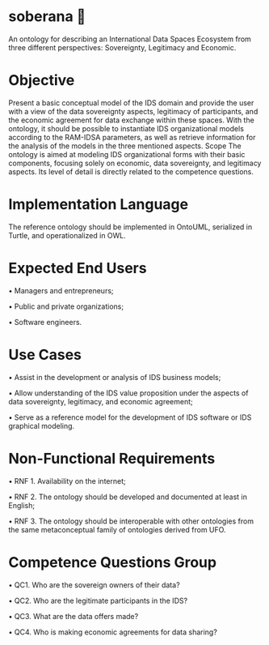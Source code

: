 # soberana 👑

An ontology for describing an International Data Spaces Ecosystem from three different perspectives: Sovereignty, Legitimacy and Economic.

# Objective
Present a basic conceptual model of the IDS domain and provide the user with a view of the data sovereignty aspects, legitimacy of participants, and the economic agreement for data exchange within these spaces. With the ontology, it should be possible to instantiate IDS organizational models according to the RAM-IDSA parameters, as well as retrieve information for the analysis of the models in the three mentioned aspects.
Scope
The ontology is aimed at modeling IDS organizational forms with their basic components, focusing solely on economic, data sovereignty, and legitimacy aspects. Its level of detail is directly related to the competence questions.

# Implementation Language
The reference ontology should be implemented in OntoUML, serialized in Turtle, and operationalized in OWL.

# Expected End Users
• Managers and entrepreneurs;

• Public and private organizations;

• Software engineers.

# Use Cases
• Assist in the development or analysis of IDS business models;

• Allow understanding of the IDS value proposition under the aspects of data sovereignty, legitimacy, and economic agreement;

• Serve as a reference model for the development of IDS software or IDS graphical modeling.

# Non-Functional Requirements
• RNF 1. Availability on the internet;

• RNF 2. The ontology should be developed and documented at least in English;

• RNF 3. The ontology should be interoperable with other ontologies from the same metaconceptual family of ontologies derived from UFO.

# Competence Questions Group
• QC1. Who are the sovereign owners of their data?

• QC2. Who are the legitimate participants in the IDS?

• QC3. What are the data offers made?

• QC4. Who is making economic agreements for data sharing?


